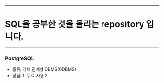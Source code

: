 -----
# SQL을 공부한 것을 올리는 repository 입니다.
-----
### PostgreSQL
- 종류: 객체 관계형 DBMS(ODBMS)
- 장점: 1. 무료 사용
       2. 
